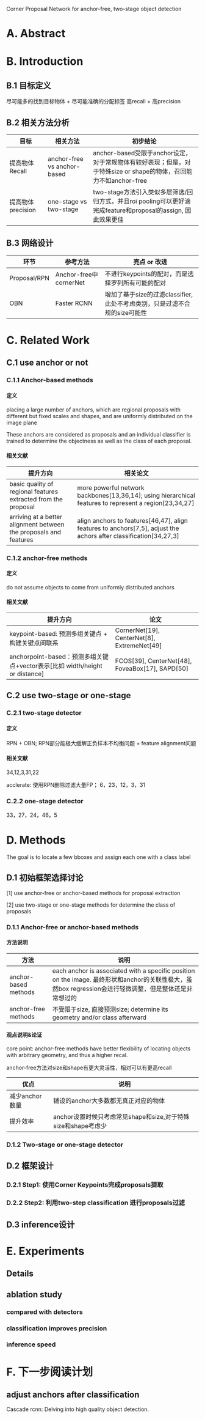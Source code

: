 Corner Proposal Network for anchor-free, two-stage object detection

# A. Abstract



# B. Introduction

## B.1 目标定义

尽可能多的找到目标物体 + 尽可能准确的分配标签 高recall + 高precision

## B.2 相关方法分析

|目标| 相关方法|初步结论|
|---|---|---|
|提高物体Recall| anchor-free vs anchor-based| anchor-based受限于anchor设定，对于常规物体有较好表现；但是，对于特殊size or shape的物体，召回能力不如anchor-free|
|提高物体precision| one-stage vs two-stage| two-stage方法引入类似多层筛选/回归方式，并且roi pooling可以更好滴完成feature和proposal的assign, 因此效果更佳|

## B.3 网络设计

|环节|参考方法|亮点 or 改进|
|---|---|---|
|Proposal/RPN| Anchor-free中cornerNet| 不进行keypoints的配对，而是选择罗列所有可能的配对|
|OBN|Faster RCNN|增加了基于size的过滤classifier, 此处不考虑类别，只是过滤不合规的size可能性|


# C. Related Work

## C.1 use anchor or not

### C.1.1 Anchor-based methods

#### 定义

placing a large number of anchors, which are regional proposals with different but fixed scales and shapes, and are uniformly distributed on the image plane

These anchors are considered as proposals and an individual classifier is trained to determine the objectness as well as the class of each proposal. 

#### 相关文献

| 提升方向|相关论文 |
|---|---|
|basic quality of regional features extracted from the proposal|more powerful network backbones[13,36,14]; using hierarchical features to represent a region[23,34,27]|
|arriving at a better alignment between the proposals and features| align anchors to features[46,47], align features to anchors[7,5], adjust the achors after classification[34,27,3]|

### C.1.2 anchor-free methods

#### 定义

do not assume objects to come from uniformly distributed anchors

#### 相关文献

|提升方向|论文|
|---|---|
|keypoint-based: 预测多组关键点 + 构建关键点间联系| CornerNet[19], CenterNet[8], ExtremeNet[49]|
|anchorpoint-based：预测多组关键点+vector表示[比如 width/height or distance]|FCOS[39], CenterNet[48], FoveaBox[17], SAPD[50]|

## C.2 use two-stage or one-stage

### C.2.1 two-stage detector

#### 定义

RPN + OBN; RPN部分能极大缓解正负样本不均衡问题 + feature alignment问题

#### 相关文献

34,12,3,31,22

acclerate: 使用RPN删除过滤大量FP； 6，23，12，3，31

### C.2.2 one-stage detector

33，27，24，46，5

# D. Methods

The goal is to locate a few bboxes and assign each one with a class label

## D.1 初始框架选择讨论

[1] use anchor-free or anchor-based methods for proposal extraction

[2] use two-stage or one-stage methods for determine the class of proposals

### D.1.1 Anchor-free or anchor-based methods

#### 方法说明

|方法|说明|
|---|---|
|anchor-based methods|each anchor is associated with a specific position on the image. 最终形状和anchor的关联性极大，虽然box regression会进行轻微调整，但是整体还是非常想过的|
|anchor-free methods|不受限于size, 直接预测size; determine its geometry and/or class afterward|

#### 观点说明&论证

core point: anchor-free methods have better flexibility of locating objects with arbitrary geometry, and thus a higher recal.

anchor-free方法对size和shape有更大灵活性，相对可以有更高recall

|优点|说明|
|---|---|
|减少anchor数量|铺设的anchor大多数都无真正对应的物体|
|提升效率|anchor设置时候只考虑常见shape和size,对于特殊size和shape考虑少|



### D.1.2 Two-stage or one-stage detector




## D.2 框架设计

### D.2.1 Step1: 使用Corner Keypoints完成proposals提取

### D.2.2 Step2: 利用two-step classification 进行proposals过滤

## D.3 inference设计

# E. Experiments

## Details

## ablation study

### compared with detectors

### classification improves precision

### inference speed


# F. 下一步阅读计划

## adjust anchors after classification

Cascade rcnn: Delving into high quality object detection.




